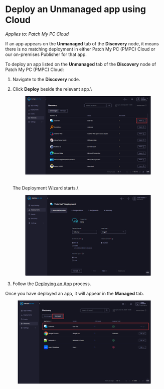 # Deploy an Unmanaged app using Cloud

_Applies to: Patch My PC Cloud_

If an app appears on the **Unmanaged** tab of the **Discovery** node, it means there is no matching deployment in either Patch My PC (PMPC) Cloud or our on-premises Publisher for that app.

To deploy an app listed on the **Unmanaged** tab of the **Discovery** node of Patch My PC (PMPC) Cloud:

1. Navigate to the **Discovery** node.
2.  Click **Deploy** beside the relevant app.\


    <figure><img src="../../_images/gitbook/image%20%28417%29.png" alt="Clicking “Deploy” beside the relevant the app"><figcaption></figcaption></figure>

    \
    The Deployment Wizard starts.\


    <figure><img src="../../_images/gitbook/image%20%28533%29.png" alt="“Deployment wizard” starting"><figcaption></figcaption></figure>
3. Follow the [Deploying an App](../cloud-deployments/deploying-an-app-using-cloud/) process.

Once you have deployed an app, it will appear in the **Managed** tab.

<figure><img src="../../_images/gitbook/image%20%28418%29.png" alt="Deployed app now appears on the “Managed” tab"><figcaption></figcaption></figure>
